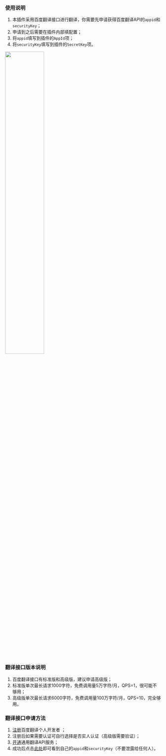 ### 使用说明
1. 本插件采用百度翻译接口进行翻译，你需要先申请获得百度翻译API的`appid`和`securityKey`；
2. 申请到之后需要在插件内部填配置；
3. 将`appid`填写到插件的`AppId`项；
4. 将`securityKey`填写到插件的`SecretKey`项。

<a href="[https://t.me/GodMoliibot](https://www.nsloon.com/openloon/import?plugin=https://github.com/Moli-X/Resources/edit/main/Loon/Spotify/Spotify_Lyrics.plugin)"><img src="https://github.com/Moli-X/Resources/raw/main/Icon/Other/Spotify-1.png" width="50%" height="50%"></a>

### 翻译接口版本说明
1. 百度翻译接口有标准版和高级版，建议申请高级版；
2. 标准版单次最长请求1000字符，免费调用量5万字符/月，QPS=1，很可能不够用；
3. 高级版单次最长请求6000字符，免费调用量100万字符/月，QPS=10，完全够用。

### 翻译接口申请方法
1. [注册](http://api.fanyi.baidu.com/register)百度翻译个人开发者 ；
2. 注册后如果需要认证可自行选择是否实人认证（高级版需要验证）；
3. [开通](https://fanyi-api.baidu.com/choose)通用翻译API服务；
4. 成功后点击[此处](http://api.fanyi.baidu.com/manage/developer)即可看到自己的`appid`和`securityKey`（不要泄露给任何人）。
